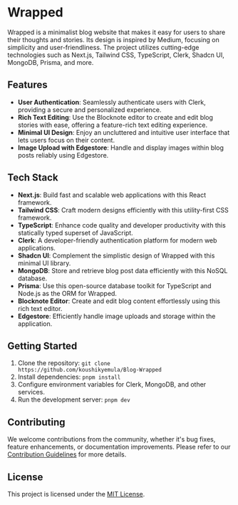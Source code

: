 # Wrapped

Wrapped is a minimalist blog website that makes it easy for users to share their thoughts and stories. Its design is inspired by Medium, focusing on simplicity and user-friendliness. The project utilizes cutting-edge technologies such as Next.js, Tailwind CSS, TypeScript, Clerk, Shadcn UI, MongoDB, Prisma, and more.

## Features

- **User Authentication**: Seamlessly authenticate users with Clerk, providing a secure and personalized experience.
- **Rich Text Editing**: Use the Blocknote editor to create and edit blog stories with ease, offering a feature-rich text editing experience.
- **Minimal UI Design**: Enjoy an uncluttered and intuitive user interface that lets users focus on their content.
- **Image Upload with Edgestore**: Handle and display images within blog posts reliably using Edgestore.

## Tech Stack

- **Next.js**: Build fast and scalable web applications with this React framework.
- **Tailwind CSS**: Craft modern designs efficiently with this utility-first CSS framework.
- **TypeScript**: Enhance code quality and developer productivity with this statically typed superset of JavaScript.
- **Clerk**: A developer-friendly authentication platform for modern web applications.
- **Shadcn UI**: Complement the simplistic design of Wrapped with this minimal UI library.
- **MongoDB**: Store and retrieve blog post data efficiently with this NoSQL database.
- **Prisma**: Use this open-source database toolkit for TypeScript and Node.js as the ORM for Wrapped.
- **Blocknote Editor**: Create and edit blog content effortlessly using this rich text editor.
- **Edgestore**: Efficiently handle image uploads and storage within the application.

## Getting Started

1.  Clone the repository: `git clone https://github.com/koushikyemula/Blog-Wrapped`
2.  Install dependencies: `pnpm install`
3.  Configure environment variables for Clerk, MongoDB, and other services.
4.  Run the development server: `pnpm dev`

## Contributing

We welcome contributions from the community, whether it's bug fixes, feature enhancements, or documentation improvements. Please refer to our [Contribution Guidelines](CONTRIBUTING.md) for more details.

## License

This project is licensed under the [MIT License](LICENSE).
